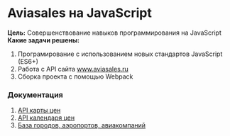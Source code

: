 <h1>Aviasales на JavaScript</h1>
<b>Цель:</b> Совершенствование навыков программирования на JavaScript
<br>
<b>Какие задачи решены: </b>

1. Програмирование с использованием новых стандартов JavaScript (ES6+)
2. Работа с API сайта www.aviasales.ru
3. Сборка проекта с помощью Webpack

<h3>Документация</h3>


1. <a href="https://support.travelpayouts.com/hc/ru/articles/203755406-API-%D0%BA%D0%B0%D1%80%D1%82%D1%8B-%D1%86%D0%B5%D0%BD">API карты цен</a>
2. <a href="https://support.travelpayouts.com/hc/ru/articles/203972143-API-%D0%BA%D0%B0%D0%BB%D0%B5%D0%BD%D0%B4%D0%B0%D1%80%D1%8F-%D1%86%D0%B5%D0%BD">API календаря цен</a>
3. <a href="https://support.travelpayouts.com/hc/ru/articles/203956063-%D0%91%D0%B0%D0%B7%D1%8B-IATA">База городов, аэропортов, авиакомпаний</a>

